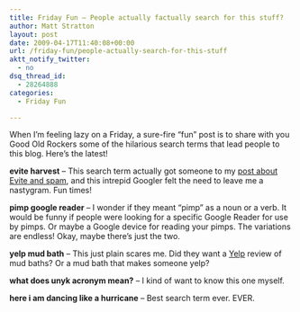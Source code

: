 ```yaml
---
title: Friday Fun – People actually factually search for this stuff?
author: Matt Stratton
layout: post
date: 2009-04-17T11:40:08+00:00
url: /friday-fun/people-actually-search-for-this-stuff
aktt_notify_twitter:
  - no
dsq_thread_id:
  - 28264888
categories:
  - Friday Fun

---
```

When I&#8217;m feeling lazy on a Friday, a sure-fire &#8220;fun&#8221; post is to share with you Good Old Rockers some of the hilarious search terms that lead people to this blog. Here&#8217;s the latest!

**evite harvest** &#8211; This search term actually got someone to my [post about Evite and spam][1], and this intrepid Googler felt the need to leave me a nastygram. Fun times!

**pimp google reader** &#8211; I wonder if they meant &#8220;pimp&#8221; as a noun or a verb. It would be funny if people were looking for a specific Google Reader for use by pimps. Or maybe a Google device for reading your pimps. The variations are endless! Okay, maybe there&#8217;s just the two.

**yelp mud bath** &#8211; This just plain scares me. Did they want a <a href="http://yelp.com" target="_blank">Yelp</a> review of mud baths? Or a mud bath that makes someone yelp?

**what does unyk acronym mean?** &#8211; I kind of want to know this one myself.

**here i am dancing like a hurricane** &#8211; Best search term ever. EVER.

 [1]: /2004/10/11/evite-and-spam/